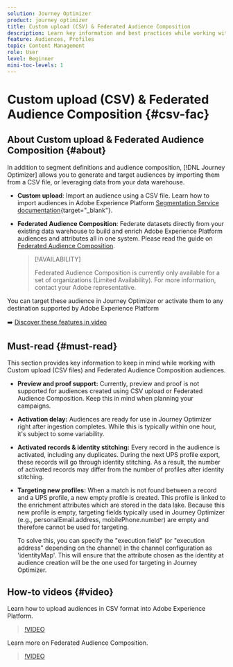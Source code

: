 ```yaml
---
solution: Journey Optimizer
product: journey optimizer
title: Custom upload (CSV) & Federated Audience Composition
description: Learn key information and best practices while working with Custom upload (CSV) and Federated Audience Composition audiences.
feature: Audiences, Profiles
topic: Content Management
role: User
level: Beginner
mini-toc-levels: 1
---
```

# Custom upload (CSV) & Federated Audience Composition {#csv-fac}

## About Custom upload & Federated Audience Composition {#about}

In addition to segment definitions and audience composition, [!DNL Journey Optimizer] allows you to generate and target audiences by importing them from a CSV file, or leveraging data from your data warehouse.

* **Custom upload**: Import an audience using a CSV file. Learn how to import audiences in Adobe Experience Platform [Segmentation Service documentation](https://experienceleague.adobe.com/en/docs/experience-platform/segmentation/ui/audience-portal#import-audience){target="_blank"}.

* **Federated Audience Composition**: Federate datasets directly from your existing data warehouse to build and enrich Adobe Experience Platform audiences and attributes all in one system. Please read the guide on [Federated Audience Composition](https://experienceleague.adobe.com/en/docs/federated-audience-composition/using/home).

    >[!AVAILABILITY]
    >
    >Federated Audience Composition is currently only available for a set of organizations (Limited Availability). For more information, contact your Adobe representative.

You can target these audience in Journey Optimizer or activate them to any destination supported by Adobe Experience Platform

➡️ [Discover these features in video](#video)

## Must-read {#must-read}

This section provides key information to keep in mind while working with Custom upload (CSV files) and Federated Audience Composition audiences.

* **Preview and proof support:** Currently, preview and proof is not supported for audiences created using CSV upload or Federated Audience Composition. Keep this in mind when planning your campaigns.

* **Activation delay:** Audiences are ready for use in Journey Optimizer right after ingestion completes. While this is typically within one hour, it's subject to some variability.

* **Activated records & identity stitching:** Every record in the audience is activated, including any duplicates. During the next UPS profile export, these records will go through identity stitching. As a result, the number of activated records may differ from the number of profiles after identity stitching.

* **Targeting new profiles:** When a match is not found between a record and a UPS profile, a new empty profile is created. This profile is linked to the enrichment attributes which are stored in the data lake. Because this new profile is empty, targeting fields typically used in Journey Optimizer (e.g., personalEmail.address, mobilePhone.number) are empty and therefore cannot be used for targeting.

    To solve this, you can specify the "execution field" (or "execution address" depending on the channel) in the channel configuration as 'identityMap'. This will ensure that the attribute chosen as the identity at audience creation will be the one used for targeting in Journey Optimizer.

## How-to videos {#video}

Learn how to upload audiences in CSV format into Adobe Experience Platform. 

>[!VIDEO](https://video.tv.adobe.com/v/3421714?quality=12)

Learn more on Federated Audience Composition.

>[!VIDEO](https://video.tv.adobe.com/v/3432261?quality=12)
